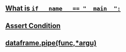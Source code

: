 ## [What is `if __name__ == "__main__":`](https://stackoverflow.com/questions/419163/what-does-if-name-main-do)


## [Assert Condition](https://stackoverflow.com/questions/5142418/what-is-the-use-of-assert-in-python)


## [dataframe.pipe(func,*argu)](https://pandas.pydata.org/pandas-docs/stable/generated/pandas.DataFrame.pipe.html)
